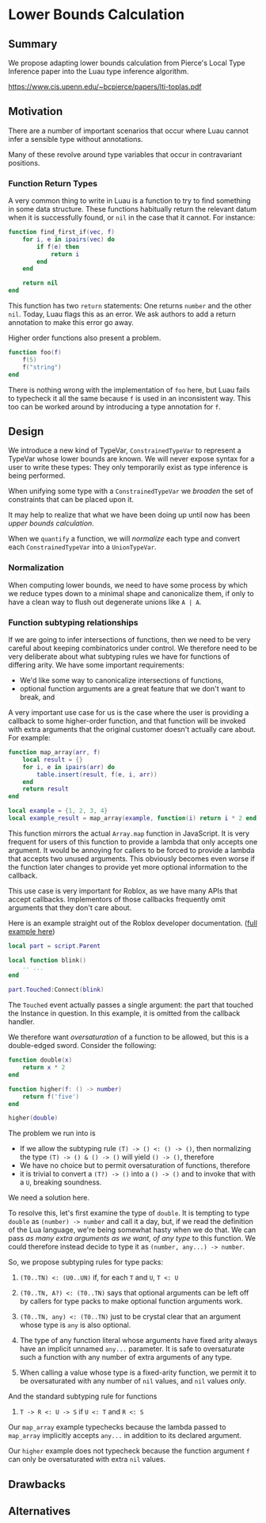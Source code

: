 # Lower Bounds Calculation

## Summary

We propose adapting lower bounds calculation from Pierce's Local Type Inference paper into the Luau type inference algorithm.

https://www.cis.upenn.edu/~bcpierce/papers/lti-toplas.pdf

## Motivation

There are a number of important scenarios that occur where Luau cannot infer a sensible type without annotations.

Many of these revolve around type variables that occur in contravariant positions.

### Function Return Types

A very common thing to write in Luau is a function to try to find something in some data structure.  These functions habitually return the relevant datum when it is successfully found, or `nil` in the case that it cannot.  For instance:

```lua
function find_first_if(vec, f)
    for i, e in ipairs(vec) do
        if f(e) then
            return i
        end
    end

    return nil
end
```

This function has two `return` statements: One returns `number` and the other `nil`.  Today, Luau flags this as an error.  We ask authors to add a return annotation to make this error go away.

Higher order functions also present a problem.

```lua
function foo(f)
    f(5)
    f("string")
end
```

There is nothing wrong with the implementation of `foo` here, but Luau fails to typecheck it all the same because `f` is used in an inconsistent way.  This too can be worked around by introducing a type annotation for `f`.

## Design

We introduce a new kind of TypeVar, `ConstrainedTypeVar` to represent a TypeVar whose lower bounds are known.  We will never expose syntax for a user to write these types: They only temporarily exist as type inference is being performed.

When unifying some type with a `ConstrainedTypeVar` we _broaden_ the set of constraints that can be placed upon it.

It may help to realize that what we have been doing up until now has been _upper bounds calculation_.

When we `quantify` a function, we will _normalize_ each type and convert each `ConstrainedTypeVar` into a `UnionTypeVar`.

### Normalization

When computing lower bounds, we need to have some process by which we reduce types down to a minimal shape and canonicalize them, if only to have a clean way to flush out degenerate unions like `A | A`.

### Function subtyping relationships

If we are going to infer intersections of functions, then we need to be very careful about keeping combinatorics under control.  We therefore need to be very deliberate about what subtyping rules we have for functions of differing arity.  We have some important requirements:

* We'd like some way to canonicalize intersections of functions,
* optional function arguments are a great feature that we don't want to break, and

A very important use case for us is the case where the user is providing a callback to some higher-order function, and that function will be invoked with extra arguments that the original customer doesn't actually care about.  For example:

```lua
function map_array(arr, f)
    local result = {}
    for i, e in ipairs(arr) do
        table.insert(result, f(e, i, arr))
    end
    return result
end

local example = {1, 2, 3, 4}
local example_result = map_array(example, function(i) return i * 2 end)
```

This function mirrors the actual `Array.map` function in JavaScript.  It is very frequent for users of this function to provide a lambda that only accepts one argument.  It would be annoying for callers to be forced to provide a lambda that accepts two unused arguments.  This obviously becomes even worse if the function later changes to provide yet more optional information to the callback.

This use case is very important for Roblox, as we have many APIs that accept callbacks.  Implementors of those callbacks frequently omit arguments that they don't care about.

Here is an example straight out of the Roblox developer documentation. ([full example here](https://developer.roblox.com/en-us/api-reference/event/BasePart/Touched))

```lua
local part = script.Parent

local function blink()
    -- ...
end
    
part.Touched:Connect(blink)
```

The `Touched` event actually passes a single argument: the part that touched the Instance in question.  In this example, it is omitted from the callback handler.

We therefore want _oversaturation_ of a function to be allowed, but this is a double-edged sword.  Consider the following:

```lua
function double(x)
    return x * 2
end

function higher(f: () -> number)
    return f('five')
end

higher(double)
```

The problem we run into is

* If we allow the subtyping rule `(T) -> () <: () -> ()`, then normalizing the type `(T) -> () & () -> ()` will yield `() -> ()`, therefore
* We have no choice but to permit oversaturation of functions, therefore
* it is trivial to convert a `(T?) -> ()` into a `() -> ()` and to invoke that with a `U`, breaking soundness.

We need a solution here.

To resolve this, let's first examine the type of `double`.  It is tempting to type `double` as `(number) -> number` and call it a day, but, if we read the definition of the Lua language, we're being somewhat hasty when we do that.  We can pass _as many extra arguments as we want, of any type_ to this function.  We could therefore instead decide to type it as `(number, any...) -> number`.

So, we propose subtyping rules for type packs:

1. `(T0..TN) <: (U0..UN)` if, for each `T` and `U`, `T <: U`

1. `(T0..TN, A?) <: (T0..TN)` says that optional arguments can be left off by callers for type packs to make optional function arguments work.
1. `(T0..TN, any) <: (T0..TN)` just to be crystal clear that an argument whose type is `any` is also optional.
1. The type of any function literal whose arguments have fixed arity always have an implicit unnamed `any...` parameter.  It is safe to oversaturate such a function with any number of extra arguments of any type.
1. When calling a value whose type is a fixed-arity function, we permit it to be oversaturated with any number of `nil` values, and `nil` values _only_.

And the standard subtyping rule for functions

1. `T -> R <: U -> S` if `U <: T` and `R <: S`

Our `map_array` example typechecks because the lambda passed to `map_array` implicitly accepts `any...` in addition to its declared argument.

Our `higher` example does not typecheck because the function argument `f` can only be oversaturated with extra `nil` values.

## Drawbacks

## Alternatives
